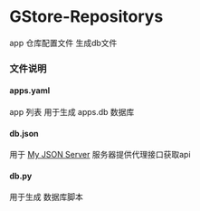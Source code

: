 # GStore-Repositorys
app 仓库配置文件
生成db文件

### 文件说明
#### apps.yaml
app 列表 用于生成 apps.db 数据库

#### db.json
用于 [My JSON Server](https://my-json-server.typicode.com/suno2/GStore-Repositorys) 服务器提供代理接口获取api

#### db.py
用于生成 数据库脚本
